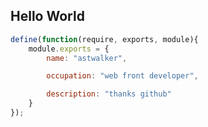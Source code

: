 ## Hello World

```javascript
define(function(require, exports, module){
	module.exports = {
		name: "astwalker",

		occupation: "web front developer",

		description: "thanks github"
	}
});
```
